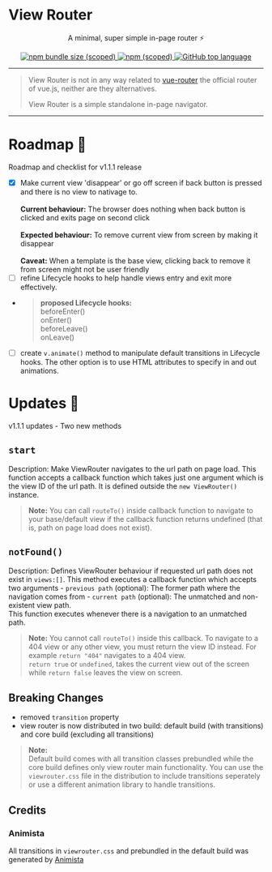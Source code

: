 # View Router

<p align="center">A minimal, super simple in-page router ⚡ </p>

<p align="center">
<a href="#">
 <img alt="npm bundle size (scoped)" src="https://img.shields.io/bundlephobia/min/@bukunmikuti/view-router?style=flat-square">
</a>
 <a href="https://www.npmjs.com/package/@bukunmikuti/view-router">
 <img alt="npm (scoped)" src="https://img.shields.io/npm/v/@bukunmikuti/view-router?style=flat-square">
 </a>
 <a href="">
  <img alt="GitHub top language" src="https://img.shields.io/github/languages/top/Bukunmikuti/view-router?logoColor=%23880000&style=flat-square">
 </a>
 </p>
 
 -------------------------
 
 > View Router is not in any way related to [vue-router](https://github.com/vuejs/vue-router) the official router of vue.js, neither are they alternatives. 
 > 
 > View Router is a simple standalone in-page navigator.
 
 -------------------------
 
 # Roadmap 🚧
 Roadmap and checklist for v1.1.1 release
 
 - [x] Make current view 'disappear' or go off screen if back button is pressed and there is no view to nativage to. <br><br>
 **Current behaviour:** The browser does nothing when back button is clicked and exits page on second click <br><br>
 **Expected behaviour:** To remove current view from screen by making it disappear <br><br>
 **Caveat:** When a template is the base view, clicking back to remove it from screen might not be user friendly
 - [ ] refine Lifecycle hooks to help handle views entry and exit more effectively. 
 - > **proposed Lifecycle hooks:** <br> beforeEnter() <br> onEnter() <br> beforeLeave() <br> onLeave()
 - [ ] create ```v.animate()``` method to manipulate default transitions in Lifecycle hooks. The other option is to use HTML attributes to specify in and out animations. 



 # Updates 🚀
 v1.1.1 updates - Two new methods 
 
## ```start```<br>
Description: Make ViewRouter navigates to the url path on page load. This function accepts a callback function which takes just one argument which is the view ID of the url path. It is defined outside the ```new ViewRouter()``` instance.<br>

> **Note:** You can call ```routeTo()``` inside callback function to navigate to your base/default view if the callback function returns undefined (that is, path on page load does not exist). 

## ```notFound()```<br>
Description: Defines ViewRouter behaviour if requested url path does not exist in ```views:[]```. This method executes a callback function which accepts two arguments
		- ```previous path``` (optional): The former path where the navigation comes from
		- ```current path``` (optional): The unmatched and non-existent view path.
		<br>
	This function executes whenever there is a navigation to an unmatched path. 

> **Note:** You cannot call ```routeTo()``` inside this callback. To navigate to a 404 view or any other view, you must return the view ID instead. For example ```return "404"``` navigates to a 404 view. <br> ```return true``` or ```undefined```, takes the current view out of the screen while ```return false``` leaves the view on screen. 

## Breaking Changes
- removed ```transition``` property
- view router is now distributed in two build: default build (with transitions) and core build (excluding all transitions)
> **Note:** <br> Default build comes with all transition classes prebundled while the core build defines only view router main functionality. You can use the ```viewrouter.css``` file in the distribution to include transitions seperately or use a different animation library to handle transitions.

## Credits
### Animista
All transitions in ```viewrouter.css``` and prebundled in the default build was generated by [Animista](https://animista.net/)